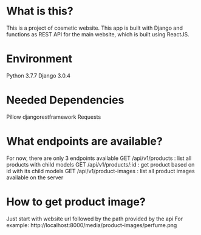 # What is this?

This is a project of cosmetic website. This app is built with Django and functions as REST API for the main website, which is built using ReactJS.

# Environment

Python 3.7.7
Django 3.0.4

# Needed Dependencies

Pillow
djangorestframework
Requests

# What endpoints are available?

For now, there are only 3 endpoints available
GET /api/v1/products : list all products with child models
GET /api/v1/products/:id : get product based on id with its child models
GET /api/v1/product-images : list all product images available on the server

# How to get product image?

Just start with website url followed by the path provided by the api
For example: http://localhost:8000/media/product-images/perfume.png
